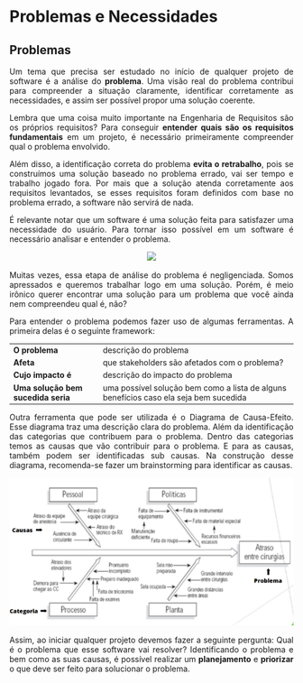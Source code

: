 # Problemas e Necessidades

## Problemas

<p align="justify">Um tema que precisa ser estudado no início de qualquer projeto de software é a análise do <b>problema</b>.  Uma visão real do problema contribui para compreender a situação claramente, identificar corretamente as necessidades, e assim ser possível propor uma solução coerente.</p>

<p align="justify">Lembra que uma coisa muito importante na Engenharia de Requisitos são os próprios requisitos? Para conseguir <b>entender quais são os requisitos fundamentais</b> em um projeto, é necessário primeiramente compreender qual o problema envolvido.</p>

<p align="justify">Além disso, a identificação correta do problema <b>evita o retrabalho</b>, pois se construímos uma solução baseado no problema errado, vai ser tempo e trabalho jogado fora. Por mais que a solução atenda corretamente aos requisitos levantados, se esses requisitos foram definidos com base no problema errado, a software não servirá de nada.</p>

<p align="justify">É relevante notar que um software é uma solução feita para satisfazer uma necessidade do usuário. Para tornar isso possível em um software é necessário analisar e entender o problema.</p>

<p align="center"><img src="https://media3.giphy.com/media/c4CQjdSc9tOfTLbnqH/giphy.gif?cid=ecf05e47689cd5ac8843581720e0438f5ebaed0af6409f2e&rid=giphy.gif" width=300 height=auto></p>

<p align="justify">Muitas vezes, essa etapa de análise do problema é negligenciada. Somos apressados e queremos trabalhar logo em uma solução. Porém, é meio irônico querer encontrar uma solução para um problema que você ainda nem compreendeu qual é, não?</p>

<p align="justify">Para entender o problema podemos fazer uso de algumas ferramentas. A primeira delas é o seguinte framework:</p>

<table>
  <tr>
    <td><b>O problema</b></td>
    <td>descrição do problema</td>
  </tr>
  <tr>
    <td><b>Afeta</b></td>
    <td>que stakeholders são afetados com o problema?</td>
  </tr>
  <tr>
    <td><b>Cujo impacto é</b></td>
    <td>descrição do impacto do problema</td>
  </tr>
  <tr>
    <td><b>Uma solução bem sucedida seria</b></td>
    <td>uma possível solução bem como a lista de alguns benefícios caso ela seja bem sucedida</td>
  </tr>
</table>

<p align="justify">Outra ferramenta que pode ser utilizada é o Diagrama de Causa-Efeito. Esse diagrama traz uma descrição clara do problema. Além da identificação das categorias que contribuem para o problema. Dentro das categorias temos as causas que vão contribuir para o problema. E para as causas, também podem ser identificadas sub causas. Na construção desse  diagrama, recomenda-se fazer um brainstorming para identificar as causas.</p>

<p align="center"><img src="img/fishbone.png" width=550 height=auto></p>

<p align="justify">Assim, ao iniciar qualquer projeto devemos fazer a seguinte pergunta: Qual é o problema que esse software vai resolver? Identificando o problema e bem como as suas causas, é possível realizar um <b>planejamento</b> e <b>priorizar</b> o que deve ser feito para solucionar o problema.</p>
